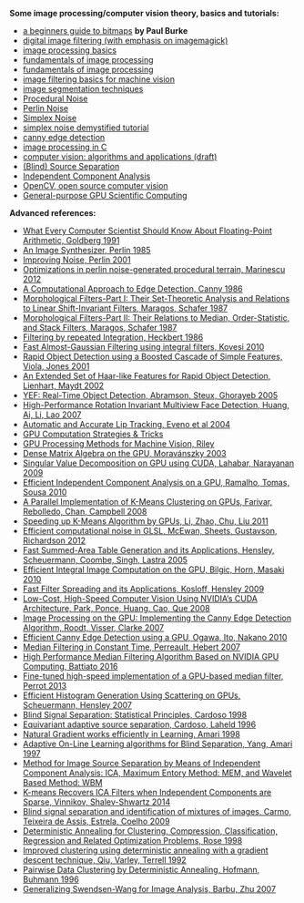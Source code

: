 **Some image processing/computer vision theory, basics and tutorials:**


* [a beginners guide to bitmaps](http://paulbourke.net/dataformats/bitmaps/) **by Paul Burke**
* [digital image filtering (with emphasis on imagemagick)](http://www.fmwconcepts.com/imagemagick/digital_image_filtering.pdf)
* [image processing basics](http://www.csd.uwo.ca/courses/CS4487a/Lectures/lec03_image_proc.pdf)
* [fundamentals of image processing]( http://www.tnw.tudelft.nl/fileadmin/Faculteit/TNW/Over_de_faculteit/Afdelingen/Imaging_Science_and_Technology/Research/Research_Groups/Quantitative_Imaging/Education/doc/FIP2_3.pdf)
* [fundamentals of image processing](http://www.cs.dartmouth.edu/farid/downloads/tutorials/fip.pdf)
* [image filtering basics for machine vision](http://www.cse.usf.edu/~r1k/MachineVisionBook/MachineVision.files/MachineVision_Chapter4.pdf)
* [image segmentation techniques](http://www.bioss.ac.uk/people/chris/ch4.pdf)
* [Procedural Noise](https://en.wikipedia.org/wiki/Procedural_generation)
* [Perlin Noise](https://en.wikipedia.org/wiki/Perlin_noise)
* [Simplex Noise](https://en.wikipedia.org/wiki/Simplex_noise)
* [simplex noise demystified tutorial](http://staffwww.itn.liu.se/~stegu/simplexnoise/simplexnoise.pdf)
* [canny edge detection](http://www.cse.iitd.ernet.in/~pkalra/csl783/canny.pdf)
* [image processing in C](http://homepages.inf.ed.ac.uk/rbf/BOOKS/PHILLIPS/)
* [computer vision: algorithms and applications (draft)](http://szeliski.org/Book/)
* [(Blind) Source Separation](https://en.wikipedia.org/wiki/Blind_signal_separation)
* [Independent Component Analysis](https://en.wikipedia.org/wiki/Independent_component_analysis)
* [OpenCV, open source computer vision](http://opencv.org/)
* [General-purpose GPU Scientific Computing](https://en.wikipedia.org/wiki/General-purpose_computing_on_graphics_processing_units)


**Advanced references:**

* [What Every Computer Scientist Should Know About Floating-Point Arithmetic, Goldberg 1991](http://perso.ens-lyon.fr/jean-michel.muller/goldberg.pdf)
* [An Image Synthesizer, Perlin 1985](https://design.osu.edu/carlson/history/PDFs/p287-perlin.pdf)
* [Improving Noise, Perlin 2001](http://mrl.nyu.edu/~perlin/paper445.pdf)
* [Optimizations in perlin noise-generated procedural terrain, Marinescu 2012](http://www.cs.ubbcluj.ro/~studia-i/2012-2/05-Marinescu.pdf)
* [A Computational Approach to Edge Detection, Canny 1986](https://perso.limsi.fr/vezien/PAPIERS_ACS/canny1986.pdf)
* [Morphological Filters-Part I: Their Set-Theoretic Analysis and Relations to Linear Shift-Invariant Filters, Maragos, Schafer 1987](http://cvsp.cs.ntua.gr/publications/jpubl+bchap/1987_MaragosSchafer_MorphologicFilters-part1_ieeetASSP_+corrections1989.pdf)
* [Morphological Filters-Part II: Their Relations to Median, Order-Statistic, and Stack Filters, Maragos, Schafer 1987](http://cvsp.cs.ntua.gr/publications/jpubl+bchap/1987_MaragosSchafer_MorphologicFilters-part2_ieeetASSP_+corrections1989.pdf)
* [Filtering by repeated Integration, Heckbert 1986](https://www.cs.cmu.edu/~ph/rif.ps.gz)
* [Fast Almost-Gaussian Filtering using integral filters, Kovesi 2010](http://www.peterkovesi.com/papers/FastGaussianSmoothing.pdf)
* [Rapid Object Detection using a Boosted Cascade of Simple Features, Viola, Jones 2001](http://www.cs.cmu.edu/~efros/courses/LBMV07/Papers/viola-cvpr-01.pdf)
* [An Extended Set of Haar-like Features for Rapid Object Detection, Lienhart, Maydt 2002](http://www.lienhart.de/Prof._Dr._Rainer_Lienhart/Source_Code_files/ICIP2002.pdf)
* [YEF: Real-Time Object Detection, Abramson, Steux, Ghorayeb 2005](https://www.researchgate.net/publication/221051246_YEF_Yet_Even_Faster_Real-Time_Object_Detection)
* [High-Performance Rotation Invariant Multiview Face Detection, Huang, Ai, Li, Lao 2007](http://media.cs.tsinghua.edu.cn/%7Eimagevision/papers/%5B2007%5D%5Bpami%5DHigh%20Performance%20Rotation%20Invariant%20Multi-View%20Face%20Detection%20i0671.pdf)
* [Automatic and Accurate Lip Tracking, Eveno et al 2004](http://citeseerx.ist.psu.edu/viewdoc/download?doi=10.1.1.95.6646&rep=rep1&type=pdf)
* [GPU Computation Strategies &amp; Tricks](http://gpgpu.org/static/sc2006/slides/09.owens.tips_and_tricks.pdf)
* [GPU Processing Methods for Machine Vision, Riley](http://www.csee.umbc.edu/~olano/class/635-09-2/d17.pdf)
* [Dense Matrix Algebra on the GPU, Moravánszky 2003](http://www.shaderx2.com/shaderx.PDF)
* [Singular Value Decomposition on GPU using CUDA, Lahabar, Narayanan 2009](http://www.pascal-man.com/navigation/faq-java-browser/GPU/Sheetal09Singular.pdf)
* [Efficient Independent Component Analysis on a GPU, Ramalho, Tomas, Sousa 2010](http://sips.inesc-id.pt/~rmarme/pub/ramalho2010.pdf)
* [A Parallel Implementation of K-Means Clustering on GPUs, Farivar, Rebolledo, Chan, Campbell 2008](https://www.researchgate.net/publication/221134288_A_Parallel_Implementation_of_K-Means_Clustering_on_GPUs)
* [Speeding up K-Means Algorithm by GPUs, Li, Zhao, Chu, Liu 2011](http://www.comp.hkbu.edu.hk/~chxw/papers/kmeans_2011.pdf)
* [Efficient computational noise in GLSL, McEwan, Sheets, Gustavson, Richardson 2012](http://arxiv.org/pdf/1204.1461.pdf)
* [Fast Summed-Area Table Generation and its Applications, Hensley, Scheuermann, Coombe, Singh, Lastra 2005](http://www.dps.uibk.ac.at/~cosenza/teaching/gpu/SAT_EG2005.pdf)
* [Efficient Integral Image Computation on the GPU, Bilgic, Horn, Masaki 2010](http://dspace.mit.edu/openaccess-disseminate/1721.1/71883)
* [Fast Filter Spreading and its Applications, Kosloff, Hensley 2009](http://digitalassets.lib.berkeley.edu/techreports/ucb/text/EECS-2009-54.pdf)
* [Low-Cost, High-Speed Computer Vision Using NVIDIA’s CUDA Architecture, Park, Ponce, Huang, Cao, Que 2008](http://people.cs.vt.edu/~yongcao/publication/pdf/park_aipr08.pdf)
* [Image Processing on the GPU: Implementing the Canny Edge Detection Algorithm, Roodt, Visser, Clarke 2007](http://www.prasa.org/proceedings/2007/prasa07-26.pdf)
* [Efficient Canny Edge Detection using a GPU, Ogawa, Ito, Nakano 2010](http://www.cs.hiroshima-u.ac.jp/cs/_media/en/4277a279.pdf)
* [Median Filtering in Constant Time, Perreault, Hebert 2007](https://nomis80.org/ctmf.pdf)
* [High Performance Median Filtering Algorithm Based on NVIDIA GPU Computing, Battiato 2016](http://ceur-ws.org/Vol-1543/p1.pdf)
* [Fine-tuned high-speed implementation of a GPU-based median filter, Perrot 2013](http://rge.u-strasbg.fr/reunions/belfort140213/pdf/Perrot.pdf)
* [Efficient Histogram Generation Using Scattering on GPUs, Scheuermann, Hensley 2007](https://developer.amd.com/wordpress/media/2012/10/GPUHistogramGeneration_preprint.pdf)
* [Blind Signal Separation: Statistical Principles, Cardoso 1998](http://www.tsi.enst.fr/~cardoso/Papers.PS/ProcIEEE.a4.ps)
* [Equivariant adaptive source separation, Cardoso, Laheld 1996](http://www.tsi.enst.fr/~cardoso/Papers.PS/easi.ps)
* [Natural Gradient works efficiently in Learning, Amari 1998](http://www.maths.tcd.ie/~mnl/store/Amari1998a.pdf)
* [Adaptive On-Line Learning algorithms for Blind Separation, Yang, Amari 1997](http://citeseerx.ist.psu.edu/viewdoc/download?doi=10.1.1.37.7984&rep=rep1&type=pdf)
* [Method for Image Source Separation by Means of Independent Component Analysis: ICA, Maximum Entory Method: MEM, and Wavelet Based Method:
WBM](http://citeseerx.ist.psu.edu/viewdoc/download?doi=10.1.1.675.4494&rep=rep1&type=pdf)
* [K-means Recovers ICA Filters when Independent Components are Sparse, Vinnikov, Shalev-Shwartz 2014](http://www.cs.huji.ac.il/~shais/papers/KmeansICA_ICML2014.pdf)
* [Blind signal separation and identification of mixtures of images, Carmo, Teixeira de Assis, Estrela, Coelho 2009](https://arxiv.org/ftp/arxiv/papers/1603/1603.08095.pdf)
* [Deterministic Annealing for Clustering, Compression, Classification, Regression and Related Optimization Problems, Rose 1998](https://scl.ece.ucsb.edu/sites/scl.ece.ucsb.edu/files/publications/b98_2_0.pdf)
* [Improved clustering using deterministic annealing with a gradient descent technique, Qiu, Varley, Terrell 1992](http://ima.ac.uk/papers/qiu1994a.pdf)
* [Pairwise Data Clustering by Deterministic Annealing, Hofmann, Buhmann 1996](http://citeseerx.ist.psu.edu/viewdoc/download?doi=10.1.1.8.9812&rep=rep1&type=pdf)
* [Generalizing Swendsen-Wang for Image Analysis, Barbu, Zhu 2007](http://stat.fsu.edu/~abarbu/papers/jcgs.pdf)

<!-- http://www.csse.uwa.edu.au/~pk/research/pkpapers/FastGaussianSmoothing.pdf -->
